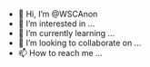 - 👋 Hi, I’m @WSCAnon
- 👀 I’m interested in ...
- 🌱 I’m currently learning ...
- 💞️ I’m looking to collaborate on ...
- 📫 How to reach me ...

<!---
WSCAnon/WSCAnon is a ✨ special ✨ repository because its `README.md` (this file) appears on your GitHub profile.
You can click the Preview link to take a look at your changes.
--->
